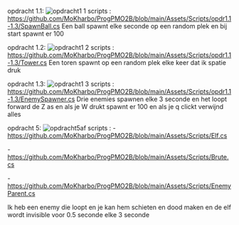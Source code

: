 opdracht 1.1:
![opdracht1 1](https://github.com/user-attachments/assets/8e289f77-296a-4290-bcfe-b3d2ac44a676)
scripts :
https://github.com/MoKharbo/ProgPMO2B/blob/main/Assets/Scripts/opdr1.1-1.3/SpawnBall.cs
Een ball spawnt elke seconde op een random plek en bij start spawnt er 100

opdracht 1.2:
![opdracht1 2](https://github.com/user-attachments/assets/0f8edbfe-d2f3-482b-b35f-94db8b238163)
scripts :
https://github.com/MoKharbo/ProgPMO2B/blob/main/Assets/Scripts/opdr1.1-1.3/Tower.cs
Een toren spawnt op een random plek elke keer dat ik spatie druk

opdracht 1.3:
![opdracht1 3](https://github.com/user-attachments/assets/c3e4d424-410c-42f8-9622-4ffcadf845c9)
scripts :
https://github.com/MoKharbo/ProgPMO2B/blob/main/Assets/Scripts/opdr1.1-1.3/EnemySpawner.cs
Drie enemies spawnen elke 3 seconde en het loopt forward de Z as en als je W drukt spawnt er 100 en als je q clickt verwijnd alles 

opdracht 5:
![opdracht5af](https://github.com/user-attachments/assets/85015df7-b503-4728-9009-81877e57dc4c)
scripts : 
-https://github.com/MoKharbo/ProgPMO2B/blob/main/Assets/Scripts/Elf.cs

-https://github.com/MoKharbo/ProgPMO2B/blob/main/Assets/Scripts/Brute.cs

-https://github.com/MoKharbo/ProgPMO2B/blob/main/Assets/Scripts/EnemyParent.cs

Ik heb een enemy die loopt en je kan hem schieten en dood maken en de elf wordt invisible voor 0.5 seconde elke 3 seconde

